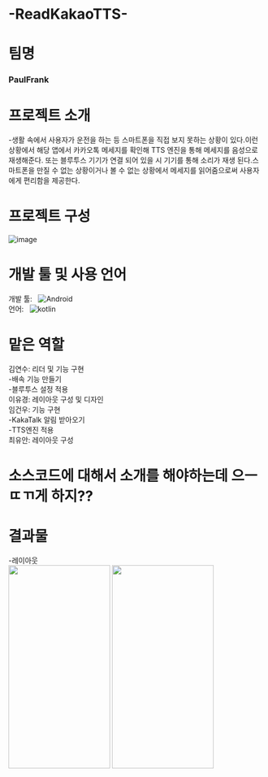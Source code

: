 # -ReadKakaoTTS-

#  팀명

### PaulFrank

# 프로젝트 소개

-생활 속에서 사용자가 운전을 하는 등 스마트폰을 직접 보지 못하는 상황이 있다.이런 상황에서 해당 앱에서 카카오톡 메세지를 확인해 TTS 엔진을 통해 메세지를 음성으로 재생해준다. 또는 블루투스 기기가 연결 되어 있을 시 기기를 통해 소리가 재생 된다.스마트폰을 만질 수 없는 상황이거나 볼 수 없는 상황에서 메세지를 읽어줌으로써 사용자에게 편리함을 제공한다.


# 프로젝트 구성


![image](https://github.com/gnunoo/ReadKakaoTTS/assets/97424506/e60037ae-48fe-4bf3-9151-d8f553249991)

# 개발 툴 및 사용 언어
개발 툴: &nbsp; <img alt="Android" src ="https://img.shields.io/badge/Android-3DDC84.svg?&style=for-the-badge&logo=Android&logoColor=black"/><br/>
언어: &nbsp; <img alt="kotlin" src ="https://img.shields.io/badge/kotlin-7F52FF.svg?&style=for-the-badge&logo=kotlin&logoColor=black"/>



# 맡은 역할
김연수: 리더 및 기능 구현<br/>
-배속 기능 만들기<br/>
-블루투스 설정 적용<br/>
이유경: 레이아웃 구성 및 디자인<br/>
임건우: 기능 구현<br/>
-KakaTalk 알림 받아오기<br/>
-TTS엔진 적용<br/>
최유안: 레이아웃 구성<br/>

# 소스코드에 대해서 소개를 해야하는데 으ㅡㄸㄲ게 하지??

# 결과물 

-레이아웃<br/>
<img src="https://github.com/gnunoo/ReadKakaoTTS/assets/97424506/bdde89fb-7893-497e-bde6-5aabf335314b" width="200" height="400">
<img src="https://github.com/gnunoo/ReadKakaoTTS/assets/97424506/0f34f4df-1856-4b6c-8bf8-540fcda7d132" width="200" height="400">



